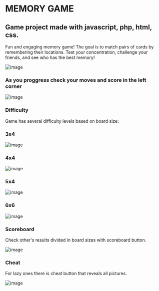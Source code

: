 # MEMORY GAME
## Game project made with javascript, php, html, css.
Fun and engaging memory game! The goal is to match pairs of cards by remembering their locations. 
Test your concentration, challenge your friends, and see who has the best memory!

![image](https://github.com/user-attachments/assets/0e2e4be2-77de-46ff-94cc-8bee3cf9c520)
### As you proggress check your moves and score in the left corner

![image](https://github.com/user-attachments/assets/24a4265d-9b2a-4d60-bf9e-e333cf4f874d)

### Difficulty
Game has several difficulty levels based on board size:<br>
### 3x4
![image](https://github.com/user-attachments/assets/0e2e4be2-77de-46ff-94cc-8bee3cf9c520)
### 4x4
![image](https://github.com/user-attachments/assets/424d7bf6-c8c3-4709-a397-fee78652c59f)
### 5x4
![image](https://github.com/user-attachments/assets/4a94a5da-31bf-42b1-a270-4aabf570a9a7)
### 6x6
![image](https://github.com/user-attachments/assets/168fbd9f-d9c3-405a-8734-dae0b4367b81)

### Scoreboard
Check other's results divided in board sizes with scoreboard button.

![image](https://github.com/user-attachments/assets/aa806120-14be-4799-8996-26bc0012dda9)

### Cheat 
For lazy ones there is cheat button that reveals all pictures.

![image](https://github.com/user-attachments/assets/042769e1-550b-430d-b92f-9ff1a52cdc99)

